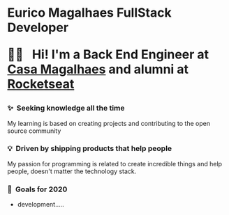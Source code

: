 
<p align="left">
   <h1>Eurico Magalhaes FullStack Developer
</p>

🖖🏼 &nbsp;	Hi! I'm a Back End Engineer at [Casa Magalhaes](https://www.casamagalhaes.com.br/) and alumni at [Rocketseat](https://rocketseat.com.br/)

### ✨&nbsp; Seeking knowledge all the time  
My learning is based on creating projects and contributing to the open source community 

### 💡&nbsp; Driven by shipping products that help people  
My passion for programming is related to create incredible things and help people, doesn't matter the technology stack.  

### 🔭&nbsp; Goals for 2020 
- development.....

